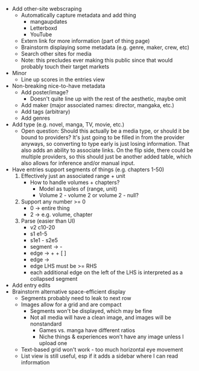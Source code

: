 - Add other-site webscraping
    - Automatically capture metadata and add thing
        - mangaupdates
        - Letterboxd
        - YouTube
    - Extern link for more information (part of thing page)
    - Brainstorm displaying some metadata (e.g. genre, maker, crew, etc)
    - Search other sites for media
    - Note: this precludes ever making this public since that would probably touch their target markets
- Minor
    - Line up scores in the entries view
- Non-breaking nice-to-have metadata
    - Add poster/image?
        - Doesn't quite line up with the rest of the aesthetic, maybe omit
    - Add maker (major associated names: director, mangaka, etc.)
    - Add tags (arbitrary)
    - Add genres 
- Add type (e.g. novel, manga, TV, movie, etc.)
    - Open question: Should this actually be a media type, or should it be bound to providers? It's just going to be filled in from the provider anyways, so converting to type early is just losing information. That also adds an ability to associate links. On the flip side, there could be multiple providers, so this should just be another added table, which also allows for inference and/or manual input.
- Have entries support segments of things (e.g. chapters 1-50)
    1. Effectively just an associated range + unit
        - How to handle volumes + chapters?
            - Model as tuples of (range, unit)
            - Volume 2 - volume 2 or volume 2 - null?
    2. Support any number >= 0
        - 0 -> entire thing
        - 2 -> e.g. volume, chapter
    3. Parse (easier than UI)
        - v2 c10-20
        - s1 e1-5
        - s1e1 - s2e5
        - segment -> <edge> - <edge>
        - edge -> <alpha>+ <num>+ [ <edge>]
        - edge -> <empty>
        - edge LHS must be >= RHS
        - each additional edge on the left of the LHS is interpreted as a collapsed segment
- Add entry edits
- Brainstorm alternative space-efficient display
    - Segments probably need to leak to next row
    - Images allow for a grid and are compact
        - Segments won't be displayed, which may be fine
        - Not all media will have a clean image, and images will be nonstandard
            - Games vs. manga have different ratios
            - Niche things & experiences won't have any image unless I upload one
    - Text-based grid won't work - too much horizontal eye movement
    - List view is still useful, esp if it adds a sidebar where I can read information